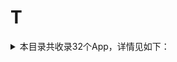 # T
<details>
<summary>
本目录共收录32个App，详情见如下：
</summary>

- [Talkatone](https://github.com/zirawell/R-Store/tree/main/Rule/QuanX/Adblock/App/T/Talkatone)
- [Taptap](https://github.com/zirawell/R-Store/tree/main/Rule/QuanX/Adblock/App/T/Taptap)
- [TopWidgets](https://github.com/zirawell/R-Store/tree/main/Rule/QuanX/Adblock/App/T/TopWidgets)
- [Trip](https://github.com/zirawell/R-Store/tree/main/Rule/QuanX/Adblock/App/T/Trip)
- [TubeMax](https://github.com/zirawell/R-Store/tree/main/Rule/QuanX/Adblock/App/T/TubeMax)
- [Twitter](https://github.com/zirawell/R-Store/tree/main/Rule/QuanX/Adblock/App/T/Twitter)
- [同程旅行](https://github.com/zirawell/R-Store/tree/main/Rule/QuanX/Adblock/App/T/%E5%90%8C%E7%A8%8B%E6%97%85%E8%A1%8C)
- [同花顺](https://github.com/zirawell/R-Store/tree/main/Rule/QuanX/Adblock/App/T/%E5%90%8C%E8%8A%B1%E9%A1%BA)
- [天天基金](https://github.com/zirawell/R-Store/tree/main/Rule/QuanX/Adblock/App/T/%E5%A4%A9%E5%A4%A9%E5%9F%BA%E9%87%91)
- [天府市民云](https://github.com/zirawell/R-Store/tree/main/Rule/QuanX/Adblock/App/T/%E5%A4%A9%E5%BA%9C%E5%B8%82%E6%B0%91%E4%BA%91)
- [天府手机银行](https://github.com/zirawell/R-Store/tree/main/Rule/QuanX/Adblock/App/T/%E5%A4%A9%E5%BA%9C%E6%89%8B%E6%9C%BA%E9%93%B6%E8%A1%8C)
- [天府通](https://github.com/zirawell/R-Store/tree/main/Rule/QuanX/Adblock/App/T/%E5%A4%A9%E5%BA%9C%E9%80%9A)
- [天星金融](https://github.com/zirawell/R-Store/tree/main/Rule/QuanX/Adblock/App/T/%E5%A4%A9%E6%98%9F%E9%87%91%E8%9E%8D)
- [天气通](https://github.com/zirawell/R-Store/tree/main/Rule/QuanX/Adblock/App/T/%E5%A4%A9%E6%B0%94%E9%80%9A)
- [天猫养车](https://github.com/zirawell/R-Store/tree/main/Rule/QuanX/Adblock/App/T/%E5%A4%A9%E7%8C%AB%E5%85%BB%E8%BD%A6)
- [天猫精灵](https://github.com/zirawell/R-Store/tree/main/Rule/QuanX/Adblock/App/T/%E5%A4%A9%E7%8C%AB%E7%B2%BE%E7%81%B5)
- [天翼云盘](https://github.com/zirawell/R-Store/tree/main/Rule/QuanX/Adblock/App/T/%E5%A4%A9%E7%BF%BC%E4%BA%91%E7%9B%98)
- [太平洋保险](https://github.com/zirawell/R-Store/tree/main/Rule/QuanX/Adblock/App/T/%E5%A4%AA%E5%B9%B3%E6%B4%8B%E4%BF%9D%E9%99%A9)
- [太平洋电脑](https://github.com/zirawell/R-Store/tree/main/Rule/QuanX/Adblock/App/T/%E5%A4%AA%E5%B9%B3%E6%B4%8B%E7%94%B5%E8%84%91)
- [太平洋知科技](https://github.com/zirawell/R-Store/tree/main/Rule/QuanX/Adblock/App/T/%E5%A4%AA%E5%B9%B3%E6%B4%8B%E7%9F%A5%E7%A7%91%E6%8A%80)
- [推栏](https://github.com/zirawell/R-Store/tree/main/Rule/QuanX/Adblock/App/T/%E6%8E%A8%E6%A0%8F)
- [推送加](https://github.com/zirawell/R-Store/tree/main/Rule/QuanX/Adblock/App/T/%E6%8E%A8%E9%80%81%E5%8A%A0)
- [淘宝](https://github.com/zirawell/R-Store/tree/main/Rule/QuanX/Adblock/App/T/%E6%B7%98%E5%AE%9D)
- [淘淘阅读](https://github.com/zirawell/R-Store/tree/main/Rule/QuanX/Adblock/App/T/%E6%B7%98%E6%B7%98%E9%98%85%E8%AF%BB)
- [淘票票](https://github.com/zirawell/R-Store/tree/main/Rule/QuanX/Adblock/App/T/%E6%B7%98%E7%A5%A8%E7%A5%A8)
- [腾讯体育](https://github.com/zirawell/R-Store/tree/main/Rule/QuanX/Adblock/App/T/%E8%85%BE%E8%AE%AF%E4%BD%93%E8%82%B2)
- [腾讯地图](https://github.com/zirawell/R-Store/tree/main/Rule/QuanX/Adblock/App/T/%E8%85%BE%E8%AE%AF%E5%9C%B0%E5%9B%BE)
- [腾讯新闻](https://github.com/zirawell/R-Store/tree/main/Rule/QuanX/Adblock/App/T/%E8%85%BE%E8%AE%AF%E6%96%B0%E9%97%BB)
- [腾讯视频](https://github.com/zirawell/R-Store/tree/main/Rule/QuanX/Adblock/App/T/%E8%85%BE%E8%AE%AF%E8%A7%86%E9%A2%91)
- [途家民宿](https://github.com/zirawell/R-Store/tree/main/Rule/QuanX/Adblock/App/T/%E9%80%94%E5%AE%B6%E6%B0%91%E5%AE%BF)
- [途牛](https://github.com/zirawell/R-Store/tree/main/Rule/QuanX/Adblock/App/T/%E9%80%94%E7%89%9B)
- [途虎养车](https://github.com/zirawell/R-Store/tree/main/Rule/QuanX/Adblock/App/T/%E9%80%94%E8%99%8E%E5%85%BB%E8%BD%A6)

</details>